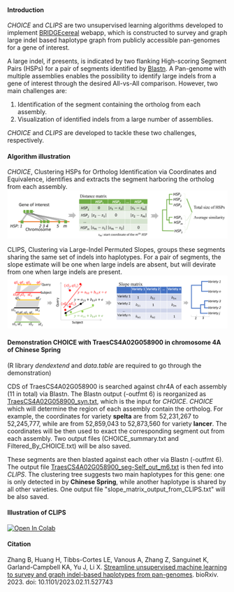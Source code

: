#### Introduction
_CHOICE_ and _CLIPS_ are two unsupervised learning algorithms developed to implement [BRIDGEcereal](https://bridgecereal.scinet.usda.gov/) webapp, which is constructed to survey and graph large indel based haplotype graph from publicly accessible pan-genomes for a gene of interest.

A large indel, if presents, is indicated by two flanking High-scoring Segment Pairs (HSPs) for a pair of segments identified by [Blastn](https://www.ncbi.nlm.nih.gov/books/NBK279690/). A Pan-genome with multiple assemblies enables the possibility to identify large indels from a gene of interest through the desired All-vs-All comparison. However, two main challenges are:
1. Identification of the segment containing the ortholog from each assembly.
2. Visualization of identified indels from a large number of assemblies.

_CHOICE_ and _CLIPS_ are developed to tackle these two challenges, respectively.

#### Algorithm illustration
_CHOICE_, Clustering HSPs for Ortholog Identification via Coordinates and Equivalence, identifies and extracts the segment harboring the ortholog from each assembly.
![CHOICES](./figs/CHOICE.png)

CLIPS, Clustering via Large-Indel Permuted Slopes, groups these segments sharing the same set of indels into haplotypes. For a pair of segments, the slope estimate will be one when large indels are absent, but will devirate from one when large indels are present.
![CLIPS](./figs/CLIPS.png)


#### Demonstration CHOICE with TraesCS4A02G058900 in chromosome 4A of **Chinese Spring**
(R library *dendextend* and *data.table* are required to go through the demonstration)

CDS of TraesCS4A02G058900 is searched against chr4A of each assembly (11 in total) via Blastn. The Blastn output (-outfmt 6) is reorganized as [TraesCS4A02G058900_syn.txt](./data/TraesCS4A02G058900_syn.txt), which is the input for _CHOICE_. _CHOICE_ which will determine the region of each assembly contain the ortholog. For example, the coordinates for variety **spelta** are from 52,231,267 to 52,245,777, while are from 52,859,043 to 52,873,560 for variety **lancer**. The coordinates will be then used to exact the corresponding segment out from each assembly. Two output files (CHOICE_summary.txt and Filtered_By_CHOICE.txt) will be also saved.

These segments are then blasted against each other via Blastn (-outfmt 6). The output file [TraesCS4A02G058900_seg-Self_out_m6.txt](./data/TraesCS4A02G058900_seg-Self_out_m6.txt) is then fed into _CLIPS_. The clustering tree suggests two main haplotypes for this gene: one is only detected in by **Chinese Spring**, while another haplotype is shared by all other varieties. One output file "slope_matrix_output_from_CLIPS.txt" will be also saved. 

#### Illustration of CLIPS
[![Open In Colab](https://colab.research.google.com/assets/colab-badge.svg)](https://colab.research.google.com/github/xianranli/CHOICE_CLIPS/blob/main/CLIPS_illustration.ipynb)
#### Citation
Zhang B, Huang H, Tibbs-Cortes LE, Vanous A, Zhang Z, Sanguinet K, Garland-Campbell KA, Yu J, Li X. [Streamline unsupervised machine learning to survey and graph indel-based haplotypes from pan-genomes](https://doi.org/10.1101/2023.02.11.527743). bioRxiv. 2023. doi: 10.1101/2023.02.11.527743